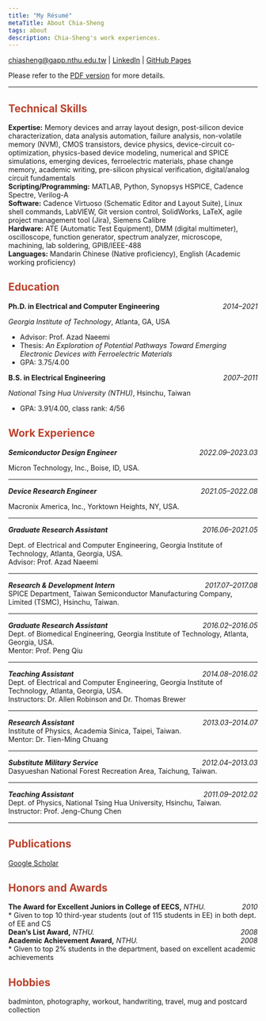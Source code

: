 ```yaml
---
title: "My Résumé"
metaTitle: About Chia-Sheng
tags: about
description: Chia-Sheng's work experiences.
---
```


<div id="webaddress">
<i class="far fa-envelope"></i> <a href="mailto:chiasheng@gapp.nthu.edu.tw">chiasheng@gapp.nthu.edu.tw</a>
|
<i class="fab fa-linkedin"></i> <a href="https://www.linkedin.com/in/chiasheng/">LinkedIn</a>
|
<i class="fab fa-github"></i> <a href="http://github.com/cshsu">GitHub Pages</a>
</div>

Please refer to the [PDF version](https://drive.google.com/file/d/1uzoWJRVh1aEyBSBZm883wKJ3YbEM-2y9/view?usp=sharing) for more details.

<hr style="height:2px;border-width:0;color:gray;background-color:gray">

## <span style="color:#bc412b;">Technical Skills</span>

**Expertise:** Memory devices and array layout design, post-silicon device characterization, data analysis automation, failure analysis, non-volatile memory (NVM), CMOS transistors, device physics, device-circuit co-optimization, physics-based device modeling, numerical and SPICE simulations, emerging devices, ferroelectric materials, phase change memory, academic writing, pre-silicon physical verification, digital/analog circuit fundamentals <br>
**Scripting/Programming:** MATLAB, Python, Synopsys HSPICE, Cadence Spectre, Verilog-A <br>
**Software:** Cadence Virtuoso (Schematic Editor and Layout Suite), Linux shell commands, LabVIEW, Git version control, SolidWorks, LaTeX, agile project management tool (Jira), Siemens Calibre <br>
**Hardware:** ATE (Automatic Test Equipment), DMM (digital multimeter), oscilloscope, function generator, spectrum analyzer, microscope, machining, lab soldering, GPIB/IEEE-488 <br>
**Languages:** Mandarin Chinese (Native proficiency), English (Academic working proficiency)

## <span style="color:#bc412b;">Education</span>
<div style="text-align:left;">
  <b>Ph.D. in Electrical and Computer Engineering</b>
    <span style="float:right;">
      <i>2014–2021</i>
    </span>
</div>

*Georgia Institute of Technology*, Atlanta, GA, USA
+ Advisor: Prof. Azad Naeemi
+ Thesis: *An Exploration of Potential Pathways Toward Emerging Electronic Devices with Ferroelectric Materials*
+ GPA: 3.75/4.00

<div style="text-align:left;">
  <b>B.S. in Electrical Engineering</b>
    <span style="float:right;">
      <i>2007–2011</i>
    </span>
</div>

*National Tsing Hua University (NTHU)*, Hsinchu, Taiwan
+ GPA: 3.91/4.00, class rank: 4/56

## <span style="color:#bc412b;">Work Experience</span>

[//]: # "Position begins"

<div style="text-align:left; font-size: 1em;">
  <b><i>Semiconductor Design Engineer</i></b>
    <span style="float:right;">
      <i>2022.09–2023.03</i>
    </span>
</div>

Micron Technology, Inc., Boise, ID, USA.

<hr style="height:2px;border-width:0;color:gray;background-color:gray;">

[//]: # "Position ends"

<div style="text-align:left; font-size: 1em;">
  <b><i>Device Research Engineer</i></b>
    <span style="float:right;">
      <i>2021.05–2022.08</i>
    </span>
</div>

Macronix America, Inc., Yorktown Heights, NY, USA.

<hr style="height:2px;border-width:0;color:gray;background-color:gray;">

<div style="text-align:left; font-size: 1em;">
  <b><i>Graduate Research Assistant</i></b>
    <span style="float:right;">
      <i>2016.06–2021.05</i>
    </span>
</div>

Dept. of Electrical and Computer Engineering, Georgia Institute of Technology, Atlanta, Georgia, USA.<br> Advisor: Prof. Azad Naeemi

<hr style="height:2px;border-width:0;color:gray;background-color:gray;">

<div style="text-align:left;">
  <b><i>Research & Development Intern</i></b>
      <span style="float:right;">
        <i>2017.07–2017.08</i>
      </span>
</div>
SPICE Department, Taiwan Semiconductor Manufacturing Company, Limited (TSMC), Hsinchu, Taiwan.

<hr style="height:2px;border-width:0;color:gray;background-color:gray;">

<div style="text-align:left;">
  <b><i>Graduate Research Assistant</i></b>
        <span style="float:right;">
          <i>2016.02–2016.05</i>
        </span>
</div>
Dept. of Biomedical Engineering, Georgia Institute of Technology, Atlanta, Georgia, USA.<br>
Mentor: Prof. Peng Qiu

<hr style="height:2px;border-width:0;color:gray;background-color:gray">

<div style="text-align:left;">
  <b><i>Teaching Assistant</i></b>
        <span style="float:right;">
          <i>2014.08–2016.02</i>
        </span>
</div>
Dept. of Electrical and Computer Engineering, Georgia Institute of Technology, Atlanta, Georgia, USA.<br> Instructors: Dr. Allen Robinson and Dr. Thomas Brewer

<hr style="height:2px;border-width:0;color:gray;background-color:gray">
<div style="text-align:left;">
  <b><i>Research Assistant</i></b>
        <span style="float:right;">
          <i>2013.03–2014.07</i>
        </span>
</div>
Institute of Physics, Academia Sinica, Taipei, Taiwan.<br>
Mentor: Dr. Tien-Ming Chuang

<hr style="height:2px;border-width:0;color:gray;background-color:gray">

<div style="text-align:left;">
  <b><i>Substitute Military Service</i></b>
        <span style="float:right;">
          <i>2012.04–2013.03</i>
        </span>
</div>
Dasyueshan National Forest Recreation Area, Taichung, Taiwan. 

<hr style="height:2px;border-width:0;color:gray;background-color:gray">

<div style="text-align:left;">
  <b><i>Teaching Assistant</i></b>
        <span style="float:right;">
          <i>2011.09–2012.02</i>
        </span>
</div>
Dept. of Physics, National Tsing Hua University, Hsinchu, Taiwan.<br>
Instructor: Prof. Jeng-Chung Chen

<hr style="height:2px;border-width:0;color:gray;background-color:gray">

## <span style="color:#bc412b;">Publications</span>
[Google Scholar](https://scholar.google.com/citations?user=Oz2aBZUAAAAJ&hl=en)

## <span style="color:#bc412b;">Honors and Awards</span>

<div style="text-align:left;">
  <b>The Award for Excellent Juniors in College of EECS,</b> <i>NTHU.</i>
        <span style="float:right;">
          <i>2010</i>
        </span>
</div>
* Given to top 10 third-year students (out of 115 students in EE) in both dept. of EE and CS 

<div style="text-align:left;">
  <b>Dean’s List Award,</b> <i>NTHU.</i>
        <span style="float:right;">
          <i>2008</i>
        </span>
</div>

<div style="text-align:left;">
  <b>Academic Achievement Award,</b> <i>NTHU.</i>
        <span style="float:right;">
          <i>2008</i>
        </span>
</div>
* Given to top 2% students in the department, based on excellent academic achievements 

## <span style="color:#bc412b;">Hobbies</span>

badminton, photography, workout, handwriting, travel, mug and postcard collection
